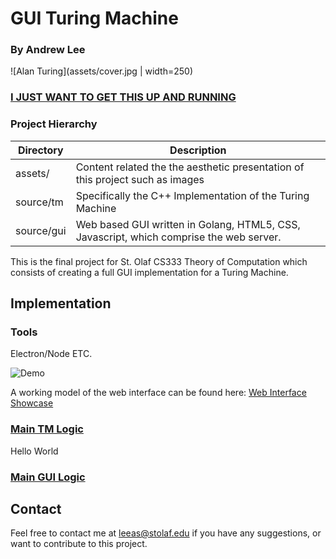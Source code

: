 # GUI Turing Machine

### By Andrew Lee

![Alan Turing](assets/cover.jpg | width=250)



### [I JUST WANT TO GET THIS UP AND RUNNING](Quickstart.md)


### Project Hierarchy

| 	Directory   | Description 	                                                               				|
| ------------- | ----------------------------------------------------------------------------------------- |
| assets/  | Content related the the aesthetic presentation of this project such as images  |
| source/tm  | Specifically the C++ Implementation of the Turing Machine
| source/gui | Web based GUI written in Golang, HTML5, CSS, Javascript, which comprise the web server.


This is the final project for St. Olaf CS333 Theory of Computation which consists of creating a full GUI implementation for a Turing Machine.

## Implementation

### Tools
Electron/Node ETC.

![Demo](assets/UI.PNG)

A working model of the web interface can be found here: [Web Interface Showcase](https://atomicalarmui.herokuapp.com/)


### [Main TM Logic](source/tm/turingmachine.cpp)
Hello World

### [Main GUI Logic](source/gui/)

## Contact
Feel free to contact me at [leeas@stolaf.edu](mailto:leeas@stolaf.edu) if you have any suggestions, or want to contribute to this project.

<!--## Special Thanks-->

<!--Also, AFCH from [GRA & AFCH](https://github.com/afch) who produces the nixie clock kit I bought was also monumental in helping me modify his Arduino Sketch and to add serial USB communication functionality between the Pi and the Clock.-->

<!--![Desk](assets/desk.jpg)-->
